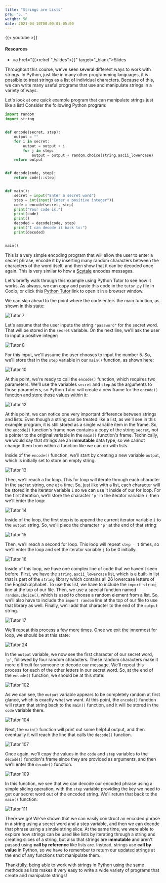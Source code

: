 ```yaml
---
title: "Strings are Lists"
pre: "5. "
weight: 50
date: 2021-04-10T00:00:01-05:00
---
```


{{< youtube  >}}

#### Resources

* <a href="{{<relref "./slides">}}" target="_blank">Slides</a>

Throughout this course, we've seen several different ways to work with strings. In Python, just like in many other programming languages, it is possible to treat strings as a list of individual characters. Because of this, we can write many useful programs that use and manipulate strings in a variety of ways. 

Let's look at one quick example program that can manipulate strings just like a list! Consider the following Python program:

```python
import random
import string


def encode(secret, step):
    output = ""
    for i in secret:
        output = output + i
        for j in step:
            output = output + random.choice(string.ascii_lowercase)
    return output


def decode(code, step):
    return code[::step]


def main():
    secret = input("Enter a secret word")
    step = int(input("Enter a positive integer"))
    code = encode(secret, step)
    print("Your code is:")
    print(code)
    print()
    decoded = decode(code, step)
    print("I can decode it back to:")
    print(decoded)


main()
```

This is a very simple encoding program that will allow the user to enter a secret phrase, encode it by inserting many random characters between the characters of the word itself, and then show that it can be decoded once again. This is very similar to how a [Scytale](https://en.wikipedia.org/wiki/Scytale) encodes messages.

Let's briefly walk through this example using Python Tutor to see how it works. As always, we can copy and paste this code in the `tutor.py` file in Codio, or click this [Python Tutor](https://pythontutor.com/visualize.html#code=import%20random%0Aimport%20string%0A%0A%0Adef%20encode%28secret,%20step%29%3A%0A%20%20%20%20output%20%3D%20%22%22%0A%20%20%20%20for%20i%20in%20secret%3A%0A%20%20%20%20%20%20%20%20output%20%3D%20output%20%2B%20i%0A%20%20%20%20%20%20%20%20for%20j%20in%20range%28step%20-%201%29%3A%0A%20%20%20%20%20%20%20%20%20%20%20%20output%20%3D%20output%20%2B%20random.choice%28string.ascii_lowercase%29%0A%20%20%20%20return%20output%0A%0A%0Adef%20decode%28code,%20step%29%3A%0A%20%20%20%20return%20code%5B%3A%3Astep%5D%0A%0A%0Adef%20main%28%29%3A%0A%20%20%20%20secret%20%3D%20input%28%22Enter%20a%20secret%20word%3A%20%22%29%0A%20%20%20%20step%20%3D%20int%28input%28%22Enter%20a%20positive%20integer%3A%20%22%29%29%0A%20%20%20%20code%20%3D%20encode%28secret,%20step%29%0A%20%20%20%20print%28%22Your%20code%20is%3A%22%29%0A%20%20%20%20print%28code%29%0A%20%20%20%20print%28%29%0A%20%20%20%20decoded%20%3D%20decode%28code,%20step%29%0A%20%20%20%20print%28%22I%20can%20decode%20it%20back%20to%3A%22%29%0A%20%20%20%20print%28decoded%29%0A%0A%0Amain%28%29&cumulative=false&curInstr=0&heapPrimitives=nevernest&mode=display&origin=opt-frontend.js&py=3&rawInputLstJSON=%5B%5D&textReferences=false) link to open it in a browser window.

We can skip ahead to the point where the code enters the main function, as shown in this state:

![Tutor 7](/images/lab13/tutor12_7.png)

Let's assume that the user inputs the string `"password"` for the secret word. That will be stored in the `secret` variable. On the next line, we'll ask the user to input a positive integer:

![Tutor 8](/images/lab13/tutor12_8.png)

For this input, we'll assume the user chooses to input the number $5$. So, we'll store that in the `step` variable in our `main()` function, as shown here:

![Tutor 10](/images/lab13/tutor12_10.png)

At this point, we're ready to call the `encode()` function, which requires two parameters. We'll use the variables `secret` and `step` as the arguments to those parameters, so Python Tutor will create a new frame for the `encode()` function and store those values within it:

![Tutor 12](/images/lab13/tutor12_12.png)

At this point, we can notice one very important difference between strings and lists. Even though a string can be treated like a list, as we'll see in this example program, it is still stored as a single variable item in the frame. So, the `encode()` function's frame now contains a copy of the string `secret`, not a pointer to the original variable in the `main()` function's frame. Technically, we would say that strings are an **immutable** data type, so we cannot change them from within a function like we can do with lists.

Inside of the `encode()` function, we'll start by creating a new variable `output`, which is initially set to store an empty string. 

![Tutor 13](/images/lab13/tutor12_13.png)

Then, we'll reach a for loop. This for loop will iterate through each character in the `secret` string, one at a time. So, just like with a list, each character will be stored in the iterator variable `i` so we can use it inside of our for loop. For the first iteration, we'll store the character `'p'` in the iterator variable `i`, then we'll enter the loop:

![Tutor 14](/images/lab13/tutor12_14.png)

Inside of the loop, the first step is to append the current iterator variable `i` to the `output` string. So, we'll place the character `'p'` at the end of that string:

![Tutor 15](/images/lab13/tutor12_15.png)

Then, we'll reach a second for loop. This loop will repeat `step - 1` times, so we'll enter the loop and set the iterator variable `j` to be $0$ initially.

![Tutor 16](/images/lab13/tutor12_16.png)

Inside of this loop, we have one complex line of code that we haven't seen before. First, we have the `string.ascii_lowercase` list, which is a built-in list that is part of the `string` library which contains all $26$ lowercase letters of the English alphabet. To use this list, we have to include the `import string` line at the top of our file. Then, we use a special function named `random.choice()`, which is used to choose a random element from a list. So, we'll also have to include the `import random` line at the top of our file to use that library as well. Finally, we'll add that character to the end of the `output` string. 

![Tutor 17](/images/lab13/tutor12_17.png)

We'll repeat this process a few more times. Once we exit the innermost for loop, we should be at this state:

![Tutor 24](/images/lab13/tutor12_24.png)

In the `output` variable, we now see the first character of our secret word, `'p'`, followed by four random characters. These random characters make it more difficult for someone to decode our message. We'll repeat this process for each of the other letters in our secret word. So, at the end of the `encode()` function, we should be at this state:

![Tutor 102](/images/lab13/tutor12_102.png)

As we can see, the `output` variable appears to be completely random at first glance, which is exactly what we want. At this point, the `encode()` function will return that string back to the `main()` function, and it will be stored in the `code` variable there.

![Tutor 104](/images/lab13/tutor12_104.png)

Next, the `main()` function will print out some helpful output, and then eventually it will reach the line that calls the `decode()` function. 

![Tutor 107](/images/lab13/tutor12_107.png)

Once again, we'll copy the values in the `code` and `step` variables to the `decode()` function's frame since they are provided as arguments, and then we'll enter the `decode()` function:

![Tutor 109](/images/lab13/tutor12_109.png)

In this function, we see that we can decode our encoded phrase using a simple slicing operation, with the `step` variable providing the key we need to get our secret word out of the encoded string. We'll return that back to the `main()` function:

![Tutor 111](/images/lab13/tutor12_111.png)

There we go! We've shown that we can easily construct an encoded phrase in a string using a secret word and a step variable, and then we can decode that phrase using a simple string slice. At the same time, we were able to explore how strings can be used like lists by iterating through a string and creating slices of a string, but also that strings are **immutable** and aren't passed using **call by reference** like lists are. Instead, strings use **call by value** in Python, so we have to remember to return our updated strings at the end of any functions that manipulate them. 

Thankfully, being able to work with strings in Python using the same methods as lists makes it very easy to write a wide variety of programs that create and manipulate strings!
